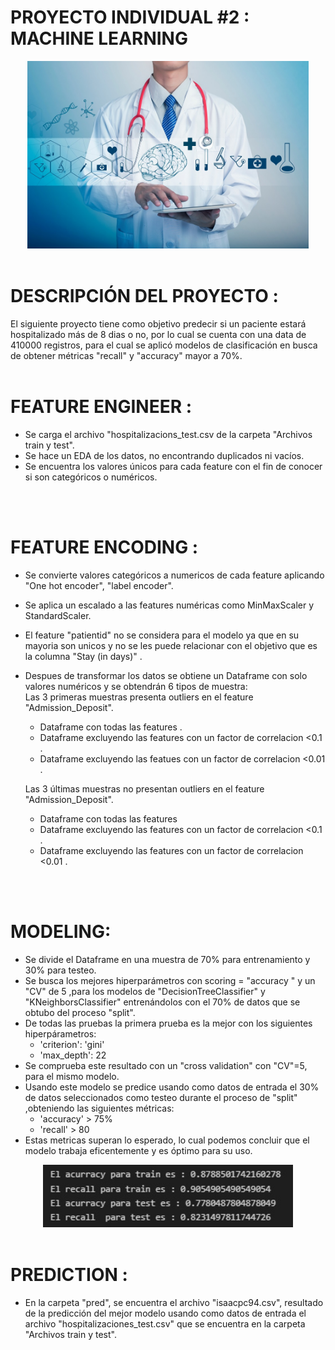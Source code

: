 # PROYECTO INDIVIDUAL #2 : MACHINE LEARNING


<p align="center">
<img src="https://raw.githubusercontent.com/isaacpc94/PI02_DATA05/main/images/MChospital.jpg"  height=300><br><br>

# DESCRIPCIÓN DEL PROYECTO :

El siguiente proyecto tiene como objetivo predecir si un paciente estará hospitalizado más de 8 dias o no, por lo cual se cuenta con una data de 410000 registros, para el cual se aplicó modelos de clasificación en busca de obtener métricas "recall" y "accuracy" mayor a 70%.<br>
<br>

# FEATURE ENGINEER :

-  Se carga el archivo "hospitalizacions_test.csv de la carpeta "Archivos train y test".
-  Se hace un EDA de los datos, no encontrando duplicados ni vacíos.
-  Se encuentra los valores únicos para cada feature con el fin de conocer si son categóricos o numéricos.
<br>
<br>

# FEATURE ENCODING :

-  Se convierte valores categóricos a numericos de cada feature aplicando "One hot encoder", "label encoder".
-  Se aplica un escalado a las features numéricas como MinMaxScaler y StandardScaler.
-  El feature "patientid" no se considera para el modelo ya que en su mayoria son unicos y no se les puede relacionar con el objetivo que es la columna "Stay (in days)" .
-  Despues de transformar los datos se obtiene un Dataframe con solo valores numéricos y se obtendrán 6 tipos de muestra:<br>
    Las 3 primeras muestras presenta outliers en el feature "Admission_Deposit".
    - Dataframe con todas las features .
    - Dataframe excluyendo las features con un factor de correlacion <0.1 .
    - Dataframe excluyendo las featues con un factor de correlacion <0.01 .<br>

    Las 3 últimas muestras no presentan outliers en el feature "Admission_Deposit".
    - Dataframe con todas las features
    - Dataframe excluyendo las features con un factor de correlacion <0.1 .
    - Dataframe excluyendo las features con un factor de correlacion <0.01 .
<br>
<br>

# MODELING:
- Se divide el Dataframe en una muestra de 70% para entrenamiento y 30% para testeo.
- Se busca los mejores hiperparámetros con scoring = "accuracy " y un "CV" de 5  ,para los modelos de "DecisionTreeClassifier" y "KNeighborsClassifier" entrenándolos con el 70% de datos que se obtubo del proceso "split".
- De todas las pruebas la primera prueba es la mejor con los siguientes hiperpárametros:
    - 'criterion': 'gini' 
    - 'max_depth': 22
- Se comprueba este resultado con un "cross validation" con "CV"=5, para el mismo modelo.
- Usando este modelo se predice usando como datos de entrada el 30% de datos seleccionados como testeo durante el proceso de "split" ,obteniendo las siguientes métricas:
     - 'accuracy' > 75%
    - 'recall' > 80 
- Estas metricas superan lo esperado, lo cual podemos concluir que el modelo trabaja eficentemente y es óptimo para su uso.
<p align="center">
<img src="https://raw.githubusercontent.com/isaacpc94/PI02_DATA05/main/images/resultadoML.jpg"  height=100>
<br><br>


# PREDICTION : 

- En la carpeta "pred", se encuentra el archivo "isaacpc94.csv", resultado de la predicción del mejor modelo usando como datos de entrada el archivo "hospitalizaciones_test.csv" que se encuentra en la carpeta "Archivos train y test".


